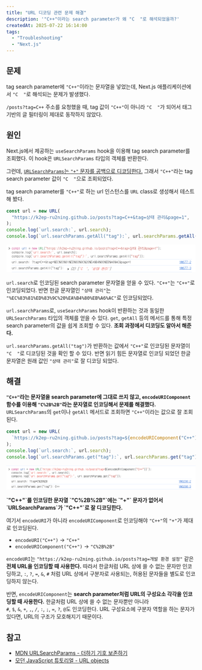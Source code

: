 ```yaml
---
title: "URL 디코딩 관련 문제 해결"
description: '"C++"이라는 search parameter가 왜 "C  "로 해석되었을까?'
createdAt: 2025-07-22 16:14:00
tags:
  - "Troubleshooting"
  - "Next.js"
---
```


## 문제

tag search parameter에 `"C++"`이라는 문자열을 넣었는데, Next.js 애플리케이션에서 `"C  "`로 해석되는 문제가 발생했다.

`/posts?tag=C++` 주소를 요청했을 때, tag 값이 `"C++"`이 아니라 `"C  "`가 되어서 태그 기반의 글 필터링이 제대로 동작하지 않았다.

## 원인

Next.js에서 제공하는 `useSearchParams` hook을 이용해 tag search parameter를 조회했다. 이 hook은 `URLSearchParams` 타입의 객체를 반환한다.

그런데, [`URLSearchParams`는 `"+"` 문자를 공백으로 디코딩한다.](https://developer.mozilla.org/ko/docs/Web/API/URLSearchParams#%EB%8D%94%ED%95%98%EA%B8%B0_%EA%B8%B0%ED%98%B8_%EB%B3%B4%EC%A1%B4%ED%95%98%EA%B8%B0) 그래서 `"C++"`라는 tag search parameter 값이 `"C  "`으로 조회되었다.

tag search parameter를 `"C++"`로 하는 url 인스턴스를 `URL` class로 생성해서 테스트해 봤다.

```js
const url = new URL(
  "https://k2ep-ru2ning.github.io/posts?tag=C++&tag=상태 관리&page=1",
);
console.log(`url.search:`, url.search);
console.log(`url.searchParams.getAll("tag"):`, url.searchParams.getAll("tag"));
```

![cpp-search-parameter-decoding-test](/images/posts/2025/url-decoding-troubleshooting/cpp-search-parameter-decoding-test.webp)

`url.search`로 인코딩된 search parameter 문자열을 얻을 수 있다. `"C++"`는 `"C++"`로 인코딩되었다. 반면 한글 문자열인 `"상태 관리"`는 `"%EC%83%81%ED%83%9C%20%EA%B4%80%EB%A6%AC"`로 인코딩되었다.

`url.searchParams`로, `useSearchParams` hook이 반환하는 것과 동일한 `URLSearchParams` 타입의 객체를 얻을 수 있다. `get`, `getAll` 등의 메서드를 통해 특정 search parameter의 값을 쉽게 조회할 수 있다. **조회 과정에서 디코딩도 알아서 해준다.**

`url.searchParams.getAll("tag")`가 반환하는 값에서 `"C++"`로 인코딩된 문자열이 `"C  "`로 디코딩된 것을 확인 할 수 있다. 반면 읽기 힘든 문자열로 인코딩 되었던 한글 문자열은 원래 값인 `"상태 관리"`로 잘 디코딩 되었다.

## 해결

**`"C++"`라는 문자열을 search parameter에 그대로 쓰지 않고, `encodeURIComponent` 함수를 이용해 `"C%2B%2B"`라는 문자열로 인코딩해서 문제를 해결했다.** `URLSearchParams`의 `get`이나 `getAll` 메서드로 조회하면 `"C++"`이라는 값으로 잘 조회된다.

```js
const url = new URL(
  `https://k2ep-ru2ning.github.io/posts?tag=${encodeURIComponent("C++")}`,
);
console.log(`url.search:`, url.search);
console.log(`url.searchParams.get("tag"):`, url.searchParams.get("tag"));
```

![encoded-cpp-search-parameter-decoding-test.webp](/images/posts/2025/url-decoding-troubleshooting/encoded-cpp-search-parameter-decoding-test.webp)

<strong>
`"C++"`를 인코딩한 문자열 `"C%2B%2B"`에는 `"+"` 문자가 없어서 `URLSearchParams`가 `"C++"`로 잘 디코딩한다.
</strong>

여기서 `encodeURI`가 아니라 `encodeURIComponent`로 인코딩해야 `"C++"`의 `"+"`가 제대로 인코딩된다.

- `encodeURI("C++")` → `"C++"`
- `encodeURIComponent("C++")` → `"C%2B%2B"`

`encodeURI`는 `"https://k2ep-ru2ning.github.io/posts?tag=개발 환경 설정"` 같은 **전체 URL을 인코딩할 때 사용한다.** 따라서 한글처럼 URL 상에 쓸 수 없는 문자만 인코딩하고, `:`, `?`, `=`, `&`, `#` 처럼 URL 상에서 구분자로 사용되는, 허용된 문자들을 별도로 인코딩하지 않는다.

반면, `encodeURIComponent`는 **search parameter처럼 URL의 구성요소 각각을 인코딩할 때 사용한다.** 한글처럼 URL 상에 쓸 수 없는 문자뿐만 아니라 `#`, `$`, `&`, `+`, `,`, `/`, `:`, `;`, `=`, `?`, `@`도 인코딩한다. URL 구성요소에 구분자 역할을 하는 문자가 있다면, URL의 구조가 모호해지기 때문이다.

## 참고

- [MDN URLSearchParams - 더하기 기호 보존하기](https://developer.mozilla.org/ko/docs/Web/API/URLSearchParams#%EB%8D%94%ED%95%98%EA%B8%B0_%EA%B8%B0%ED%98%B8_%EB%B3%B4%EC%A1%B4%ED%95%98%EA%B8%B0)
- [모던 JavaScript 튜토리얼 - URL objects](https://ko.javascript.info/url)

